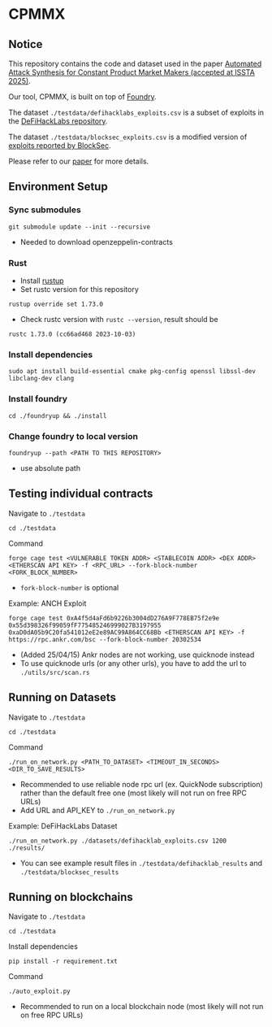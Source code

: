 # CPMMX

## Notice

This repository contains the code and dataset used in the paper [Automated Attack Synthesis for Constant Product Market Makers (accepted at ISSTA 2025)](https://arxiv.org/abs/2404.05297).

Our tool, CPMMX, is built on top of [Foundry](https://github.com/foundry-rs/foundry).

The dataset `./testdata/defihacklabs_exploits.csv` is a subset of exploits in the [DeFiHackLabs repository](https://github.com/SunWeb3Sec/DeFiHackLabs).

The dataset `./testdata/blocksec_exploits.csv` is a modified version of [exploits reported by BlockSec](https://x.com/BlockSecTeam/status/1624077078852210691).


Please refer to our [paper](https://arxiv.org/abs/2404.05297) for more details.

## Environment Setup

### Sync submodules
```
git submodule update --init --recursive
```
- Needed to download openzeppelin-contracts

### Rust
- Install [rustup](https://www.rust-lang.org/tools/install)
- Set rustc version for this repository
```
rustup override set 1.73.0
```
- Check rustc version with `rustc --version`, result should be
```
rustc 1.73.0 (cc66ad468 2023-10-03)
```

### Install dependencies
```
sudo apt install build-essential cmake pkg-config openssl libssl-dev libclang-dev clang
```
### Install foundry
```
cd ./foundryup && ./install
```

### Change foundry to local version
```
foundryup --path <PATH TO THIS REPOSITORY>
```
- use absolute path

## Testing individual contracts
Navigate to `./testdata`
```
cd ./testdata
```

Command
```
forge cage test <VULNERABLE TOKEN ADDR> <STABLECOIN ADDR> <DEX ADDR> <ETHERSCAN API KEY> -f <RPC_URL> --fork-block-number <FORK_BLOCK_NUMBER>
```
- `fork-block-number` is optional

Example: ANCH Exploit
```
forge cage test 0xA4f5d4aFd6b9226b3004dD276A9F778EB75f2e9e 0x55d398326f99059fF775485246999027B3197955 0xaD0dA05b9C20fa541012eE2e89AC99A864CC68Bb <ETHERSCAN API KEY> -f https://rpc.ankr.com/bsc --fork-block-number 20302534
```
- (Added 25/04/15) Ankr nodes are not working, use quicknode instead
- To use quicknode urls (or any other urls), you have to add the url to `./utils/src/scan.rs`

## Running on Datasets
Navigate to `./testdata`
```
cd ./testdata
```

Command
```
./run_on_network.py <PATH_TO_DATASET> <TIMEOUT_IN_SECONDS> <DIR_TO_SAVE_RESULTS>
```
- Recommended to use reliable node rpc url (ex. QuickNode subscription) rather than the default free one (most likely will not run on free RPC URLs)
- Add URL and API_KEY to `./run_on_network.py`

Example: DeFiHackLabs Dataset
```
./run_on_network.py ./datasets/defihacklab_exploits.csv 1200 ./results/
```
- You can see example result files in `./testdata/defihacklab_results` and `./testdata/blocksec_results`

## Running on blockchains
Navigate to `./testdata`
```
cd ./testdata
```
Install dependencies
```
pip install -r requirement.txt
```
Command
```
./auto_exploit.py
```
- Recommended to run on a local blockchain node (most likely will not run on free RPC URLs)

